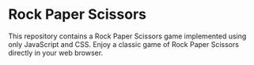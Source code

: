 # Rock Paper Scissors
This repository contains a Rock Paper Scissors game implemented using only JavaScript and CSS. Enjoy a classic game of Rock Paper Scissors directly in your web browser.
